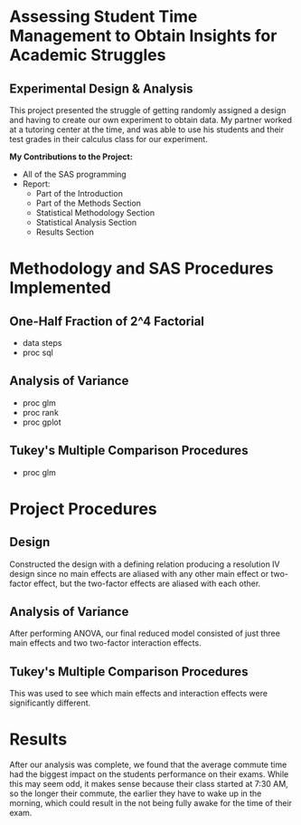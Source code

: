 
# Assessing Student Time Management to Obtain Insights for Academic Struggles

## Experimental Design & Analysis 

This project presented the struggle of getting randomly assigned a design and having to create our own experiment to obtain data. My partner worked at a tutoring center at the time, and was able to use his students and their test grades in their calculus class for our experiment. 

**My Contributions to the Project:** 

* All of the SAS programming 
* Report: 
  * Part of the Introduction 
  * Part of the Methods Section
  * Statistical Methodology Section
  * Statistical Analysis Section
  * Results Section


# Methodology and SAS Procedures Implemented 

## One-Half Fraction of 2^4 Factorial 

* data steps 
* proc sql 

## Analysis of Variance 

* proc glm 
* proc rank
* proc gplot

## Tukey's Multiple Comparison Procedures 

* proc glm 


# Project Procedures 

## Design 
Constructed the design with a defining relation producing a resolution IV design since no main effects are aliased with any other main effect or two-factor effect, but the two-factor effects are aliased with each other. 

## Analysis of Variance 
After performing ANOVA, our final reduced model consisted of just three main effects and two two-factor interaction effects. 

## Tukey's Multiple Comparison Procedures 
This was used to see which main effects and interaction effects were significantly different. 

# Results 
After our analysis was complete, we found that the average commute time had the biggest impact on the students performance on their exams. While this may seem odd, it makes sense because their class started at 7:30 AM, so the longer their commute, the earlier they have to wake up in the morning, which could result in the not being fully awake for the time of their exam. 
